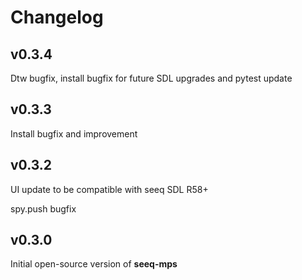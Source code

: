 # Changelog

v0.3.4
---
Dtw bugfix, install bugfix for future SDL upgrades and pytest update

v0.3.3
---
Install bugfix and improvement

v0.3.2
---
UI update to be compatible with seeq SDL R58+

spy.push bugfix


v0.3.0
---
Initial open-source version of **seeq-mps**